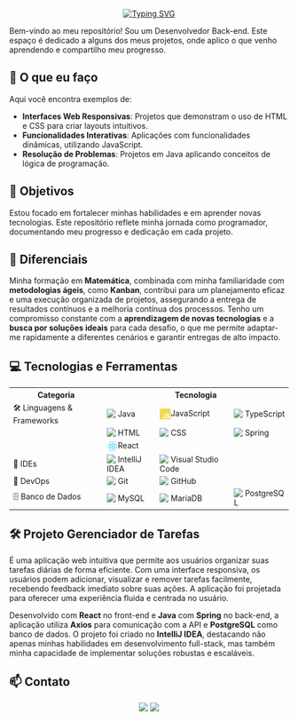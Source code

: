 <p align="center">
  <a href="https://git.io/typing-svg">
    <img src="https://readme-typing-svg.demolab.com?font=Fira+Code&weight=600&size=25&pause=1000&color=ffffff&random=false&width=435&height=40&lines=Ol%C3%A1%2C+eu+sou+Nícolas+Bággio!+%E2%98%95%F0%9F%92%BB%F0%9F%8C%9" alt="Typing SVG">
  </a>
</p>

Bem-vindo ao meu repositório! Sou um Desenvolvedor Back-end. Este espaço é dedicado a alguns dos meus projetos, onde aplico o que venho aprendendo e compartilho meu progresso.

## 🚀 O que eu faço
Aqui você encontra exemplos de:
- **Interfaces Web Responsivas**: Projetos que demonstram o uso de HTML e CSS para criar layouts intuitivos.
- **Funcionalidades Interativas**: Aplicações com funcionalidades dinâmicas, utilizando JavaScript.
- **Resolução de Problemas**: Projetos em Java aplicando conceitos de lógica de programação.

## 🎯 Objetivos
Estou focado em fortalecer minhas habilidades e em aprender novas tecnologias. Este repositório reflete minha jornada como programador, documentando meu progresso e dedicação em cada projeto.

## 🌟 Diferenciais
Minha formação em **Matemática**, combinada com minha familiaridade com **metodologias ágeis**, como **Kanban**, contribui para um planejamento eficaz e uma execução organizada de projetos, assegurando a entrega de resultados contínuos e a melhoria contínua dos processos. Tenho um compromisso constante com a **aprendizagem de novas tecnologias** e a **busca por soluções ideais** para cada desafio, o que me permite adaptar-me rapidamente a diferentes cenários e garantir entregas de alto impacto.

## 💻 Tecnologias e Ferramentas

<table align="center">
  <tr>
    <th>Categoria</th>
    <th colspan="3">Tecnologia</th>
  </tr>
  <tr>
    <td>🛠️ Linguagens & Frameworks</td>
    <td>
      <img src="https://skillicons.dev/icons?i=java&theme=light" width="20" align="left"> Java
    </td>
    <td>
      <img src="https://raw.githubusercontent.com/devicons/devicon/master/icons/javascript/javascript-plain.svg" width="20" align="left"> JavaScript
    </td>
    <td>
      <img src="https://cdn.jsdelivr.net/gh/devicons/devicon/icons/typescript/typescript-original.svg" width="20" align="left"> TypeScript
    </td>
  </tr>
  <tr>
    <td></td>
    <td>
      <img src="https://cdn.jsdelivr.net/gh/devicons/devicon/icons/html5/html5-original.svg" width="20" align="left"> HTML
    </td>
    <td>
      <img src="https://cdn.jsdelivr.net/gh/devicons/devicon/icons/css3/css3-original.svg" width="20" align="left"> CSS
    </td>
    <td>
      <img src="https://icon.icepanel.io/Technology/svg/Spring.svg" width="20" align="left"> Spring
    </td>    
  </tr>
  <tr>
    <td></td>
    <td>
      <img src="https://raw.githubusercontent.com/devicons/devicon/master/icons/react/react-original.svg" width="20" align="left"> React
    </td>
    <td></td>
    <td></td>
  <tr>
    <td>🧰 IDEs</td>
    <td>
      <img src="https://cdn.jsdelivr.net/gh/devicons/devicon/icons/intellij/intellij-original.svg" width="20" align="left"> IntelliJ IDEA
    </td>
    <td>
      <img src="https://cdn.jsdelivr.net/gh/devicons/devicon/icons/vscode/vscode-original.svg" width="20" align="left"> Visual Studio Code
    </td>
    <td></td>
  </tr>
  <tr>
    <td>🚀 DevOps</td>
    <td>
      <img src="https://cdn.jsdelivr.net/gh/devicons/devicon/icons/git/git-original.svg" width="20" align="left"> Git
    </td>
    <td>
      <img src="https://skillicons.dev/icons?i=github" width="20" align="left"> GitHub
    </td>
    <td></td>
  </tr>
  <tr>
    <td>🗄️ Banco de Dados</td>
    <td>
      <img src="https://cdn.jsdelivr.net/gh/devicons/devicon/icons/mysql/mysql-original.svg" width="20" align="left"> MySQL
    </td>
    <td>
      <img src="https://cdn.jsdelivr.net/gh/devicons/devicon/icons/mariadb/mariadb-original.svg" width="20" align="left"> MariaDB
    </td>
    <td>
      <img src="https://cdn.jsdelivr.net/gh/devicons/devicon/icons/postgresql/postgresql-original.svg" width="20" align="left"> PostgreSQL
    </td>
  </tr>   
</table>

## 🛠️ Projeto Gerenciador de Tarefas
É uma aplicação web intuitiva que permite aos usuários organizar suas tarefas diárias de forma eficiente. Com uma interface responsiva, os usuários podem adicionar, visualizar e remover tarefas facilmente, recebendo feedback imediato sobre suas ações. A aplicação foi projetada para oferecer uma experiência fluida e centrada no usuário.

Desenvolvido com **React** no front-end e **Java** com **Spring** no back-end, a aplicação utiliza **Axios** para comunicação com a API e **PostgreSQL** como banco de dados. O projeto foi criado no **IntelliJ IDEA**, destacando não apenas minhas habilidades em desenvolvimento full-stack, mas também minha capacidade de implementar soluções robustas e escaláveis.

## 📫 Contato
<div align="center"> 
  <a href = "mailto:nicolasbbaggio@gmail.com"><img src="https://img.shields.io/badge/Gmail-333333?style=for-the-badge&logo=gmail&logoColor=red"></a>
  <a href="https://www.linkedin.com/in/nicolasbaggio/"><img src="https://img.shields.io/badge/-LinkedIn-%230077B5?style=for-the-badge&logo=linkedin&logoColor=white"></a> 
</div>
